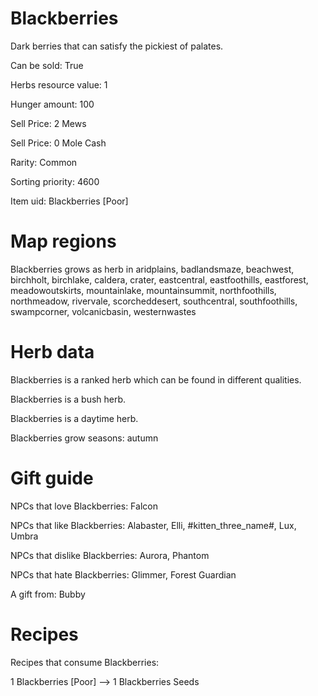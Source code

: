 # Blackberries

Dark berries that can satisfy the pickiest of palates.

Can be sold: True

Herbs resource value: 1

Hunger amount: 100

Sell Price: 2 Mews

Sell Price: 0 Mole Cash

Rarity: Common

Sorting priority: 4600

Item uid: Blackberries [Poor]

# Map regions

Blackberries grows as herb in aridplains, badlandsmaze, beachwest, birchholt, birchlake, caldera, crater, eastcentral, eastfoothills, eastforest, meadowoutskirts, mountainlake, mountainsummit, northfoothills, northmeadow, rivervale, scorcheddesert, southcentral, southfoothills, swampcorner, volcanicbasin, westernwastes

# Herb data

Blackberries is a ranked herb which can be found in different qualities.

Blackberries is a bush herb.

Blackberries is a daytime herb.

Blackberries grow seasons: autumn

# Gift guide

NPCs that love Blackberries: Falcon

NPCs that like Blackberries: Alabaster, Elli, #kitten_three_name#, Lux, Umbra

NPCs that dislike Blackberries: Aurora, Phantom

NPCs that hate Blackberries: Glimmer, Forest Guardian

A gift from: Bubby

# Recipes

Recipes that consume Blackberries:

1 Blackberries [Poor] --> 1 Blackberries Seeds
